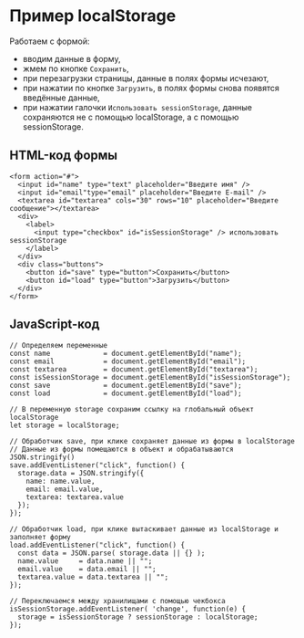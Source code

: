 # Пример localStorage
Работаем с формой:
- вводим данные в форму,
- жмем по кнопке `Сохранить`,
- при перезагрузки страницы, данные в полях формы исчезают,
- при нажатии по кнопке `Загрузить`, в полях формы снова появятся введённые данные,
- при нажатии галочки `Использовать sessionStorage`, данные сохраняются не с помощью localStorage, а с помощью sessionStorage.

## HTML-код формы

    <form action="#">
      <input id="name" type="text" placeholder="Введите имя" />
      <input id="email"type="email" placeholder="Введите E-mail" />
      <textarea id="textarea" cols="30" rows="10" placeholder="Введите сообщение"></textarea>
      <div>
        <label>
          <input type="checkbox" id="isSessionStorage" /> использовать sessionStorage
        </label>
      </div>
      <div class="buttons">
        <button id="save" type="button">Сохранить</button>
        <button id="load" type="button">Загрузить</button>
      </div>
    </form>

## JavaScript-код

    // Определяем переменные
    const name             = document.getElementById("name");
    const email            = document.getElementById("email");
    const textarea         = document.getElementById("textarea");
    const isSessionStorage = document.getElementById("isSessionStorage");
    const save             = document.getElementById("save");
    const load             = document.getElementById("load");

    // В переменную storage сохраним ссылку на глобальный объект localStorage
    let storage = localStorage;

    // Обработчик save, при клике сохраняет данные из формы в localStorage
    // Данные из формы помещаются в объект и обрабатываются JSON.stringify()
    save.addEventListener("click", function() {
      storage.data = JSON.stringify({
        name: name.value,
        email: email.value,
        textarea: textarea.value
      });
    });

    // Обработчик load, при клике вытаскивает данные из localStorage и заполняет форму
    load.addEventListener("click", function() {
      const data = JSON.parse( storage.data || {} );
      name.value     = data.name || "";
      email.value    = data.email || "";
      textarea.value = data.textarea || "";
    });

    // Переключаемся между хранилищами с помощью чекбокса
    isSessionStorage.addEventListener( 'change', function(e) {
      storage = isSessionStorage ? sessionStorage : localStorage;
    });
